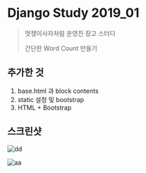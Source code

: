 # Django Study 2019_01
> 멋쟁이사자처럼 운영진  장고 스터디
> 
> 간단한 Word Count 만들기

## 추가한 것
1. base.html 과 block contents
2. static 설정 및 bootstrap
3. HTML + Bootstrap

## 스크린샷

![dd]('https://github.com/csy1204/django_study_01/blob/master/img/shot1.png')

![aa]('https://github.com/csy1204/django_study_01/blob/master/img/shot2.png')